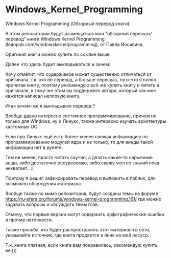 # Windows_Kernel_Programming
Windows Kernel Programming (Обзорный перевод книги)

В этом репозитории будут размещаться мой "обзорный пересказ/перевод" книги Windows Kernel Programming (leanpub.com/windowskernelprogramming), от Павла Иосивича.

Оригинал книги можно купить по ссылке выше.

Далее что здесь будет выкладываться и зачем:

Хочу отметит, что содержимое может существенно отличаться от оригинала, т.к. это не перевод, а больше пересказ, того-что я понял прочитав книгу, поэтому рекомендую всё-же купить книгу и читать в оригинале, к тому-же этим вы поддержите автора, который как мне кажется написал неплохую книгу.

Итак зачем-же я выкладываю перевод ?

Вообще давно интересно системное программирование, причем не только для Windows, ну и Линукс, также интересно изучать архитектуры кастомных ОС.

Если про Линукс ещё есть более-менее свежая информацию по программированию модулей ядра и не только, то для винды такой информации нет в рунете.

Тем не менее, просто читать скучно, а делать какие-то серьезные вещи, либо достаточно ресурсоемко, либо скажу честно знаний пока нехватает...:(

Поэтому я решил зафиксировать перевод и выложить в паблик, для возможно обсуждения материала.

Вообще также по мимо репозитория, будут созданы темы на форуме https://ru-sfera.org/forums/windows-kernel-programming.161/ где можно задавать вопросы и обсуждать темы глав.

Отмечу, что первые версии могут содержать орфографические ошибки и прочие неточности.

Также просьба, кто будет распространять этот материалл в сети, указывайте источник, где книга продается и линк на мой ресуср.

Т.к. книга платная, если книга вам понравилась, рекомендую купить её.)))
